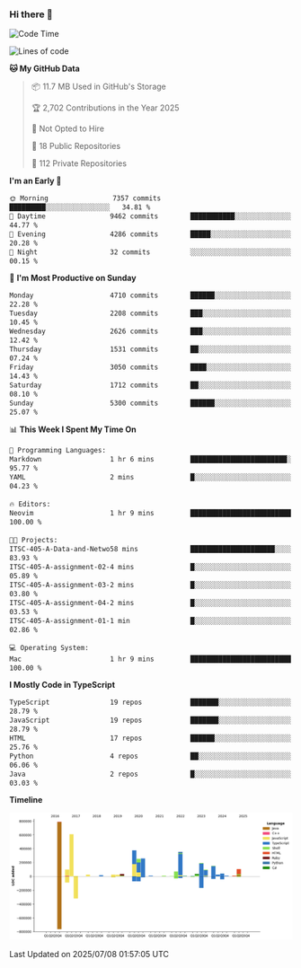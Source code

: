 ### Hi there 👋

<!--
**Clumsy-Coder/Clumsy-Coder** is a ✨ _special_ ✨ repository because its `README.md` (this file) appears on your GitHub profile.

Here are some ideas to get you started:

- 🔭 I’m currently working on ...
- 🌱 I’m currently learning ...
- 👯 I’m looking to collaborate on ...
- 🤔 I’m looking for help with ...
- 💬 Ask me about ...
- 📫 How to reach me: ...
- 😄 Pronouns: ...
- ⚡ Fun fact: ...
-->

<!-- anmol098/waka-readme-stats -->
<!--START_SECTION:waka-->
![Code Time](http://img.shields.io/badge/Code%20Time-1%2C286%20hrs%2049%20mins-blue)

![Lines of code](https://img.shields.io/badge/From%20Hello%20World%20I%27ve%20Written-3.6%20million%20lines%20of%20code-blue)

**🐱 My GitHub Data** 

> 📦 11.7 MB Used in GitHub's Storage 
 > 
> 🏆 2,702 Contributions in the Year 2025
 > 
> 🚫 Not Opted to Hire
 > 
> 📜 18 Public Repositories 
 > 
> 🔑 112 Private Repositories 
 > 
**I'm an Early 🐤** 

```text
🌞 Morning                7357 commits        █████████░░░░░░░░░░░░░░░░   34.81 % 
🌆 Daytime                9462 commits        ███████████░░░░░░░░░░░░░░   44.77 % 
🌃 Evening                4286 commits        █████░░░░░░░░░░░░░░░░░░░░   20.28 % 
🌙 Night                  32 commits          ░░░░░░░░░░░░░░░░░░░░░░░░░   00.15 % 
```
📅 **I'm Most Productive on Sunday** 

```text
Monday                   4710 commits        ██████░░░░░░░░░░░░░░░░░░░   22.28 % 
Tuesday                  2208 commits        ███░░░░░░░░░░░░░░░░░░░░░░   10.45 % 
Wednesday                2626 commits        ███░░░░░░░░░░░░░░░░░░░░░░   12.42 % 
Thursday                 1531 commits        ██░░░░░░░░░░░░░░░░░░░░░░░   07.24 % 
Friday                   3050 commits        ████░░░░░░░░░░░░░░░░░░░░░   14.43 % 
Saturday                 1712 commits        ██░░░░░░░░░░░░░░░░░░░░░░░   08.10 % 
Sunday                   5300 commits        ██████░░░░░░░░░░░░░░░░░░░   25.07 % 
```


📊 **This Week I Spent My Time On** 

```text
💬 Programming Languages: 
Markdown                 1 hr 6 mins         ████████████████████████░   95.77 % 
YAML                     2 mins              █░░░░░░░░░░░░░░░░░░░░░░░░   04.23 % 

🔥 Editors: 
Neovim                   1 hr 9 mins         █████████████████████████   100.00 % 

🐱‍💻 Projects: 
ITSC-405-A-Data-and-Netwo58 mins             █████████████████████░░░░   83.93 % 
ITSC-405-A-assignment-02-4 mins              █░░░░░░░░░░░░░░░░░░░░░░░░   05.89 % 
ITSC-405-A-assignment-03-2 mins              █░░░░░░░░░░░░░░░░░░░░░░░░   03.80 % 
ITSC-405-A-assignment-04-2 mins              █░░░░░░░░░░░░░░░░░░░░░░░░   03.53 % 
ITSC-405-A-assignment-01-1 min               █░░░░░░░░░░░░░░░░░░░░░░░░   02.86 % 

💻 Operating System: 
Mac                      1 hr 9 mins         █████████████████████████   100.00 % 
```

**I Mostly Code in TypeScript** 

```text
TypeScript               19 repos            ███████░░░░░░░░░░░░░░░░░░   28.79 % 
JavaScript               19 repos            ███████░░░░░░░░░░░░░░░░░░   28.79 % 
HTML                     17 repos            ██████░░░░░░░░░░░░░░░░░░░   25.76 % 
Python                   4 repos             ██░░░░░░░░░░░░░░░░░░░░░░░   06.06 % 
Java                     2 repos             █░░░░░░░░░░░░░░░░░░░░░░░░   03.03 % 
```



**Timeline**

![Lines of Code chart](https://raw.githubusercontent.com/Clumsy-Coder/Clumsy-Coder/main/assets/bar_graph.png)


 Last Updated on 2025/07/08 01:57:05 UTC
<!--END_SECTION:waka-->
